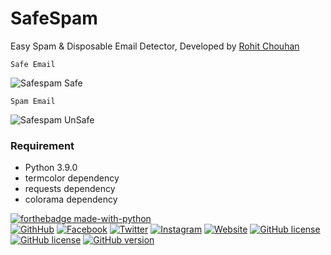 # SafeSpam
Easy Spam &amp; Disposable Email Detector, Developed by [Rohit Chouhan](https://facebook.com/itsrohitofficailprofile)

`Safe Email` 

![Safespam Safe](https://i.ibb.co/sHBjc2c/safespam-safe.gif)

`Spam Email` 

![Safespam UnSafe](https://i.ibb.co/NjT208w/safespan-unsafe.gif)

### Requirement
- Python 3.9.0
- termcolor dependency
- requests dependency
- colorama dependency


[![forthebadge made-with-python](http://ForTheBadge.com/images/badges/made-with-python.svg)](https://forthebadge.com)\
[![GithHub](https://img.shields.io/badge/Developed%20By-%40github%2Frohit--chouhan-green)](https://github.com/rohit-chouhan)
[![Facebook](https://img.shields.io/badge/Facebook-%40itsrohitofficialprofile-blue)](https://facebook.com/itsrohitofficialprofile)
[![Twitter](https://img.shields.io/badge/Twitter-%40itsrealrohit-blue)](https://twitter.com/itsrealrohit)
[![Instagram](https://img.shields.io/badge/Instagram-%40rohitchauhanofficial-orange)](https://instagram.com/rohitchauhanofficial)
[![Website](https://img.shields.io/badge/Website-rohitchouhan.com-yellow)](https://rohitchouhan.com)
[![GitHub license](https://img.shields.io/badge/Made%20in-Love%20India-red)](https://github.com/rohit-chouhan)
[![GitHub license](https://img.shields.io/github/license/rohit-chouhan/bootalert.svg)](https://github.com/rohit-chouhan/bootalert/blob/master/LICENSE)
[![GitHub version](https://badge.fury.io/gh/rohit-chouhan%2Fbootalert.svg)](https://github.com/rohit-chouhan/bootalert)
